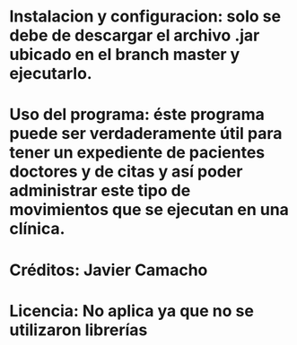 # Instalacion y configuracion: solo se debe de descargar el archivo .jar ubicado en el branch master y ejecutarlo.

# Uso del programa: éste programa puede ser verdaderamente útil para tener un expediente de pacientes doctores y de citas y así poder administrar este tipo de movimientos que se ejecutan en una clínica.

# Créditos: Javier Camacho

# Licencia: No aplica ya que no se utilizaron librerías
